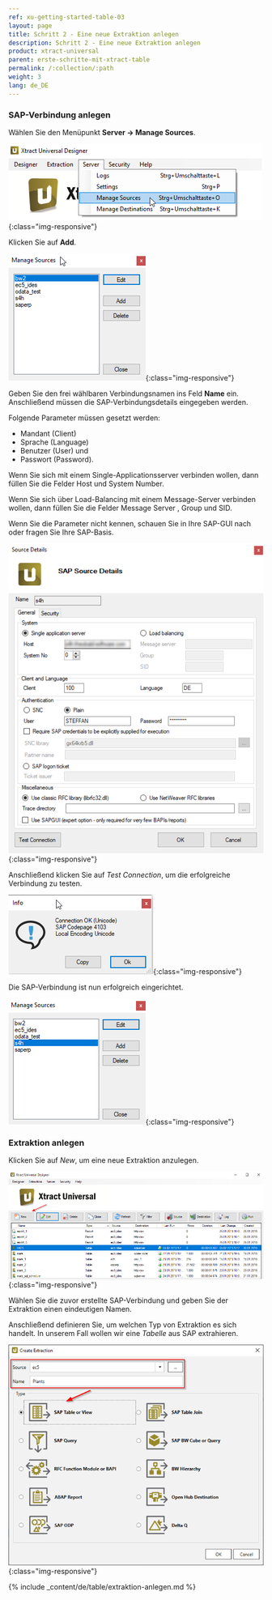 ```yaml
---
ref: xu-getting-started-table-03
layout: page
title: Schritt 2 - Eine neue Extraktion anlegen
description: Schritt 2 - Eine neue Extraktion anlegen
product: xtract-universal
parent: erste-schritte-mit-xtract-table
permalink: /:collection/:path
weight: 3
lang: de_DE
---
```

### SAP-Verbindung anlegen

Wählen Sie den Menüpunkt **Server -> Manage Sources**.

![XU-Create-Connection-1](/img/content/server_manage_sources.png){:class="img-responsive"}

Klicken Sie auf **Add**.

![XU-Create-Connection-2](/img/content/xu_manage_sources.png){:class="img-responsive"}

Geben Sie den frei wählbaren Verbindungsnamen ins Feld **Name** ein. Anschließend müssen die SAP-Verbindungsdetails eingegeben werden. <br>

Folgende Parameter müssen gesetzt werden: <br>
- Mandant (Client)
- Sprache (Language)
- Benutzer (User) und 
- Passwort (Password). <br>

Wenn Sie sich mit einem Single-Applicationsserver verbinden wollen, dann füllen Sie die Felder Host und System Number. <br>

Wenn Sie sich über Load-Balancing mit einem Message-Server verbinden wollen, dann füllen Sie die Felder Message Server , Group und SID. <br>

Wenn Sie die Parameter nicht kennen, schauen Sie in Ihre SAP-GUI nach oder fragen Sie Ihre SAP-Basis. 

![XU-Create-Connection-3-A](/img/content/xu_source_details.png){:class="img-responsive"}

Anschließend klicken Sie auf *Test Connection*, um die erfolgreiche Verbindung zu testen. 

![XU-Create-Connection-3](/img/content/xu_test_connection.png){:class="img-responsive"}

Die SAP-Verbindung ist nun erfolgreich eingerichtet. 

![XU-Create-Connection-4](/img/content/xu_manage_source_2.png){:class="img-responsive"}

### Extraktion anlegen

Klicken Sie auf *New*, um eine neue Extraktion anzulegen.

![Create-New-Table-Extraction](/img/content/xu_extraction_anlegen.png){:class="img-responsive"}

Wählen Sie die zuvor erstellte SAP-Verbindung und geben Sie der Extraktion einen eindeutigen Namen.

Anschließend definieren Sie, um welchen Typ von Extraktion es sich handelt. In unserem Fall wollen wir eine *Tabelle* aus SAP extrahieren. 

![Add-Extraction](/img/content/xu/xu_tabellen_extraktion_anlegen.png){:class="img-responsive"}

{% include _content/de/table/extraktion-anlegen.md  %}